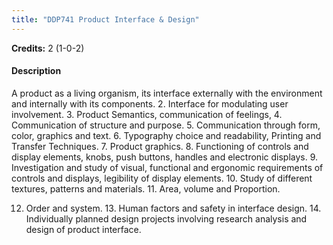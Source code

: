 ```yaml
---
title: "DDP741 Product Interface & Design"
---
```

**Credits:** 2 (1-0-2)

#### Description
A product as a living organism, its interface externally with the environment and internally with its components. 2. Interface for modulating user involvement. 3. Product Semantics, communication of feelings, 4. Communication of structure and purpose. 5. Communication through form, color, graphics and text. 6. Typography choice and readability, Printing and Transfer Techniques. 7. Product graphics. 8. Functioning of controls and display elements, knobs, push buttons, handles and electronic displays. 9. Investigation and study of visual, functional and ergonomic requirements of controls and displays, legibility of display elements. 10. Study of different textures, patterns and materials. 11. Area, volume and Proportion.

12. Order and system. 13. Human factors and safety in interface design. 14. Individually planned design projects involving research analysis and design of product interface.